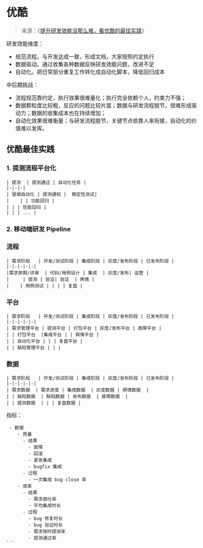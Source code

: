 # 优酷

> 来源：《[提升研发效能没那么难，看优酷的最佳实践](https://mp.weixin.qq.com/s/lsdbUDabXYuHbpQ46ToFdQ)》

研发效能维度：

- 规范流程。与开发达成一致，形成文档，大家按照约定执行
- 数据驱动。通过收集各种数据反映研发效能问题，改进不足
- 自动化。把日常部分重复工作转化成自动化脚本，降低回归成本

中后期挑战：

- 流程规范靠约定，执行效果很难量化；执行完全依赖个人，约束力不强；
- 数据颗粒度比较粗，反应的问题比较片面；数据与研发流程脱节，很难形成驱动力；数据的收集成本也在持续增加；
- 自动化效果很难衡量；与研发流程脱节，关键节点依靠人来衔接，自动化的价值难以发挥。

## 优酷最佳实践

### 1. 提测流程平台化

```process-table
| 提测  | 提测通过 | 自动化任务 |
|-|-|-|
| 冒烟自动化 | 提测通知 |  稳定性测试|
|    | | 功能回归 |
| | | 性能回归 |
| | | ... |
```

### 2. 移动端研发 Pipeline

### 流程

```process-table
| 需求阶段   | 开发/测试阶段 | 集成阶段 | 灰度/发布阶段 | 已发布阶段 |
|-|-|-|-|-|
|需求排期/评审  | 代码/用例设计 | 集成  | 灰度/发布| 运营 |
|     | 提测 | 验证| 验证  | 舆情 |
|    | 用例测试 | | | | 复盘 |
```

### 平台

```process-table
| 需求阶段   | 开发/测试阶段 | 集成阶段 | 灰度/发布阶段 | 已发布阶段 |
|-|-|-|-|-|
| 需求管理平台 | 提测平台 | 打包平台 | 灰度/发布平台 | 故障平台 |
| | 打包平台  |集成平台 | | 舆情平台 |
| | 自动化平台 | | | 复盘平台 |
| | 缺陷管理平台 | | |
```

### 数据

```process-table
| 需求阶段   | 开发/测试阶段 | 集成阶段 | 灰度/发布阶段 | 已发布阶段 |
|-|-|-|-|-|
| 需求数据  | 需求进度 | 集成数据  | 灰度数据 | 舆情数据  |
| | 缺陷数据  | 缺陷数据 | 发布数据  | 故障数据  |
| | 提测数据  | | | 复盘数据 |
```

指标：

````mindmap
 - 数据
    - 质量
      - 结果
        - 故障
        - 回滚
        - 紧急集成
        - bugfix 集成
      - 过程
        - 一次集成 bug close 率
    - 效率
      - 结果
        - 需求吞吐率
        - 平均集成时长
      - 过程
        - bug 修复时长
        - bug 验证时长
        - 需求按时提测率
        - 提测通过率
```
````
